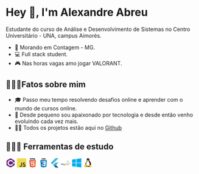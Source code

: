 # Hey 👋, I'm Alexandre Abreu

Estudante do curso de Análise e Desenvolvimento de Sistemas no Centro Universitário - UNA,  campus Aimorés. 


 - 🏡 Morando em Contagem - MG.
 - 💻 Full stack student.
 - 🎮 Nas horas vagas amo jogar VALORANT.

##  🙋🏽‍♂️Fatos sobre mim

 - 🎓 Passo meu tempo resolvendo desafios online e aprender com o mundo de cursos online.
 - 👦 Desde pequeno sou apaixonado por tecnologia e desde então venho evoluindo cada vez mais.
 - 👨‍💻 Todos os projetos estão aqui no [Github](https://github.com/1aLx)

## 👨🏻‍🔧 Ferramentas de estudo

<img src="https://raw.githubusercontent.com/devicons/devicon/9f4f5cdb393299a81125eb5127929ea7bfe42889/icons/csharp/csharp-plain.svg" alt="angular-js" width="25" height="25" style="max-width:100%;">
<img 
src="https://raw.githubusercontent.com/devicons/devicon/master/icons/javascript/javascript-original.svg" alt="angular-js" width="25" height="25" style="max-width:100%;">
<img src="https://raw.githubusercontent.com/devicons/devicon/9f4f5cdb393299a81125eb5127929ea7bfe42889/icons/html5/html5-original-wordmark.svg" alt="angular-js" width="25" height="25" style="max-width:100%;">
<img src="https://raw.githubusercontent.com/devicons/devicon/9f4f5cdb393299a81125eb5127929ea7bfe42889/icons/css3/css3-original-wordmark.svg" alt="angular-js" width="25" height="25" style="max-width:100%;">
<img src="https://raw.githubusercontent.com/devicons/devicon/9f4f5cdb393299a81125eb5127929ea7bfe42889/icons/flutter/flutter-original.svg" alt="angular-js" width="25" height="25" style="max-width:100%;">
<img src="https://raw.githubusercontent.com/devicons/devicon/9f4f5cdb393299a81125eb5127929ea7bfe42889/icons/mysql/mysql-original-wordmark.svg" alt="angular-js" width="25" height="25" style="max-width:100%;">
<img src="https://raw.githubusercontent.com/devicons/devicon/9f4f5cdb393299a81125eb5127929ea7bfe42889/icons/windows8/windows8-original.svg" alt="angular-js" width="25" height="25" style="max-width:100%;">
<img src="https://raw.githubusercontent.com/devicons/devicon/9f4f5cdb393299a81125eb5127929ea7bfe42889/icons/linux/linux-original.svg" alt="angular-js" width="25" height="25" style="max-width:100%;">

